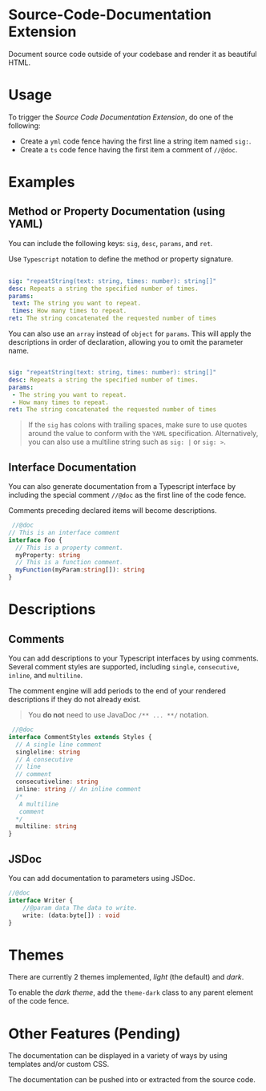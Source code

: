 # Source-Code-Documentation Extension

Document source code outside of your codebase and render it as beautiful HTML.

# Usage

To trigger the *Source Code Documentation Extension*, do one of the following:
* Create a `yml` code fence having the first line a string item named `sig:`.
* Create a `ts` code fence having the first item a comment of `//@doc`.

# Examples
## Method or Property Documentation (using YAML)

You can include the following keys: `sig`, `desc`, `params`, and `ret`.

Use `Typescript` notation to define the method or property signature.  

```yml
 
sig: "repeatString(text: string, times: number): string[]"
desc: Repeats a string the specified number of times.
params:
 text: The string you want to repeat.
 times: How many times to repeat.
ret: The string concatenated the requested number of times
```

You can also use an 	`array` instead of `object` for `params`.  This will apply the descriptions in order of declaration, allowing you to omit the parameter name.

```yml

sig: "repeatString(text: string, times: number): string[]"
desc: Repeats a string the specified number of times.
params:
 - The string you want to repeat.
 - How many times to repeat.
ret: The string concatenated the requested number of times
```

> If the `sig` has colons with trailing spaces, make sure to use quotes around the value to conform with the 	`YAML` specification.  Alternatively, you can also use a multiline string such as `sig: |` or `sig: >`.

## Interface Documentation
You can also generate documentation from a Typescript interface by including the special comment `//@doc` as the first line of the code fence.

Comments preceding declared items will become descriptions.
```ts
 //@doc
// This is an interface comment
interface Foo {
  // This is a property comment.
  myProperty: string
  // This is a function comment.
  myFunction(myParam:string[]): string
}
```

# Descriptions
## Comments
You can add descriptions to your Typescript interfaces by using comments.
Several comment styles are supported, including  `single`, `consecutive`, `inline`, and `multiline`.

The comment engine will add periods to the end of your rendered descriptions if they do not already exist.

> You **do not** need to use JavaDoc `/** ... **/` notation.

```ts
 //@doc
interface CommentStyles extends Styles {
  // A single line comment
  singleline: string
  // A consecutive
  // line
  // comment
  consecutiveline: string
  inline: string // An inline comment
  /*
   A multiline
   comment
  */
  multiline: string
}
```
## JSDoc
You can add documentation to parameters using JSDoc. 
```ts
//@doc
interface Writer {
    //@param data The data to write.
	write: (data:byte[]) : void
}
```
# Themes
There are currently 2 themes implemented, *light* (the default) and *dark*.

To enable the *dark theme*, add the `theme-dark` class to any parent element of the code fence.

# Other Features (Pending)
The documentation can be displayed in a variety of ways by using templates and/or custom CSS.

The documentation can be pushed into or extracted from the source code.

<!--stackedit_data:
eyJoaXN0b3J5IjpbNjY0NDk1NzI1LC0xODg3NDE4MTI5LC0xMD
M0NjM4NjI1LC0xODg3NDE4MTI5LDI2MTU2ODMyNiw1NzM0NTk4
ODgsLTczNTI5NTUyOCwxNjQzOTEyOTI4LDExNjIwOTcxNzgsLT
E2NDIyODY2MDUsMTA0MDQ1OTU1MywxODIyNzQxODc0LC0yMTQx
NzU5NDAsLTE5OTE5NTU3NTIsMTA5OTQ0MzkwLDEzMDk1NTE4Mi
wyMzc5NjQ5NTEsLTkxOTkwMTM4MSw1MDEyNTQyMTUsLTEwNDEy
NTA3MTZdfQ==
-->